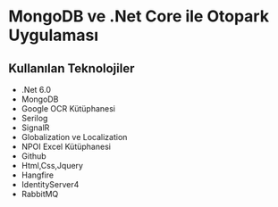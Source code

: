 # MongoDB ve .Net Core ile Otopark Uygulaması
## Kullanılan Teknolojiler
- .Net 6.0
- MongoDB
- Google OCR Kütüphanesi
- Serilog
- SignalR
- Globalization ve Localization
- NPOI Excel Kütüphanesi
- Github
- Html,Css,Jquery
- Hangfire
- IdentityServer4
- RabbitMQ
